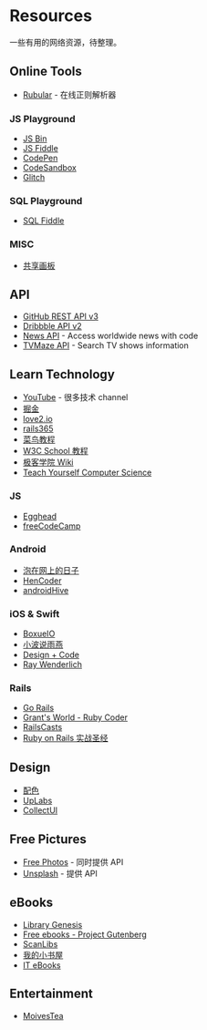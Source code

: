 # Resources

一些有用的网络资源，待整理。

## Online Tools

- [Rubular](http://rubular.com/) - 在线正则解析器

### JS Playground

- [JS Bin](http://jsbin.com)
- [JS Fiddle](https://jsfiddle.net/)
- [CodePen](https://codepen.io/)
- [CodeSandbox](https://codesandbox.io/)
- [Glitch](https://glitch.com/)

### SQL Playground

- [SQL Fiddle](http://sqlfiddle.com/)

### MISC

- [共享画板](https://witeboard.com/)

## API

- [GitHub REST API v3](https://developer.github.com/v3/)
- [Dribbble API v2](https://developer.dribbble.com/v2/)
- [News API](https://newsapi.org/) - Access worldwide news with code
- [TVMaze API](http://www.tvmaze.com/api) - Search TV shows information

## Learn Technology

- [YouTube](https://www.youtube.com/) - 很多技术 channel
- [掘金](https://juejin.im/)
- [love2.io](https://love2.io/)
- [rails365](https://www.rails365.net/books)
- [菜鸟教程](http://www.runoob.com/)
- [W3C School 教程](https://www.w3cschool.cn/tutorial)
- [极客学院 Wiki](http://wiki.jikexueyuan.com/)
- [Teach Yourself Computer Science](https://teachyourselfcs.com/)

### JS

- [Egghead](https://egghead.io/)
- [freeCodeCamp](https://www.freecodecamp.org/)

### Android

- [泡在网上的日子](http://www.jcodecraeer.com/)
- [HenCoder](http://hencoder.com/)
- [androidHive](https://www.androidhive.info/)

### iOS & Swift

- [BoxueIO](https://boxueio.com/)
- [小波说雨燕](http://xiaoboswift.com/)
- [Design + Code](https://designcode.io/)
- [Ray Wenderlich](https://www.raywenderlich.com/)

### Rails

- [Go Rails](https://gorails.com/)
- [Grant's World - Ruby Coder](http://grantcss.com/)
- [RailsCasts](http://railscasts.com/)
- [Ruby on Rails 实战圣经](https://ihower.tw/rails/index-cn.html)

## Design

- [配色](http://www.colorhunt.co/)
- [UpLabs](https://www.uplabs.com)
- [CollectUI](http://collectui.com/)

## Free Pictures

- [Free Photos](https://freephotos.cc/zh) - 同时提供 API
- [Unsplash](https://unsplash.com/) - 提供 API

## eBooks

- [Library Genesis](http://gen.lib.rus.ec/)
- [Free ebooks - Project Gutenberg](http://www.gutenberg.org/)
- [ScanLibs](http://scanlibs.com/)
- [我的小书屋](http://mebook.cc/)
- [IT eBooks](http://www.it-ebooks.info/)

## Entertainment

- [MoivesTea](http://www.moviestea.com/)
